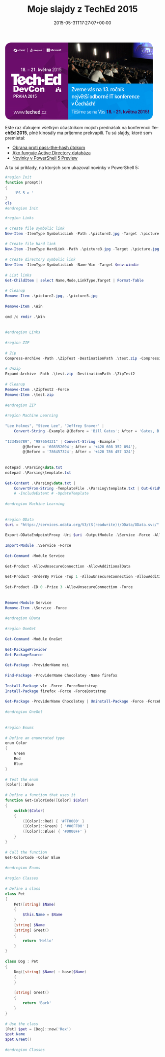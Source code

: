 ﻿---
ref: 3101
title: 'Moje slajdy z&nbsp;TechEd 2015'
date: '2015-05-31T17:27:07+00:00'
lang: sk
layout: post
image: /assets/images/cover/teched_2015.jpg
permalink: /sk/moje-slajdy-z-teched-2015/
tags:
    - 'Active Directory'
    - PowerShell
    - Prednášky
    - Security
---

![TechEd 2015 Slajd](../../assets/images/cover/teched_2015.jpg)

Ešte raz ďakujem všetkým účastníkom mojich prednášok na&nbsp;konferencii **TechEd 2015**, plné kinosály ma príjemne prekvapili. Tu sú slajdy, ktoré som premietal:

- [<i class="fas fa-file-pdf"></i>  Obrana proti pass-the-hash útokom](../../assets/documents/teched2015_pth.pdf)
- [<i class="fas fa-file-pdf"></i>  Ako funguje Active Directory databáza](../../assets/documents/teched2015_addb.pdf)
- [<i class="fas fa-file-pdf"></i>  Novinky v&nbsp;PowerShell 5 Preview](../../assets/documents/teched2015_ps5.pdf)

A tu sú príklady, na&nbsp;ktorých som ukazoval novinky v&nbsp;PowerShell 5:

```powershell
#region Init
function prompt()
{
    'PS 5 > '
}
cls
#endregion Init
```

<!--more-->

```powershell
#region Links

# Create file symbolic link
New-Item -ItemType SymbolicLink -Path .\picture2.jpg -Target .\picture.jpg

# Create file hard link
New-Item -ItemType HardLink -Path .\picture3.jpg -Target .\picture.jpg

# Create directory symbolic link
New-Item -ItemType SymbolicLink -Name Win -Target $env:windir

# List links
Get-ChildItem | select Name,Mode,LinkType,Target | Format-Table

# Cleanup
Remove-Item .\picture2.jpg, .\picture3.jpg

Remove-Item .\Win

cmd /c rmdir .\Win


#endregion Links

#region ZIP

# Zip
Compress-Archive -Path .\ZipTest -DestinationPath .\test.zip -CompressionLevel Optimal

# Unzip
Expand-Archive -Path .\test.zip -DestinationPath .\ZipTest2

# Cleanup
Remove-Item .\ZipTest2 -Force
Remove-Item .\test.zip

#endregion ZIP

#region Machine Learning

"Lee Holmes", "Steve Lee", "Jeffrey Snover" |
    Convert-String -Example @{Before = 'Bill Gates'; After = 'Gates, B.'}

"123456789", "987654321" | Convert-String -Example `
        @{Before = '608352094'; After = '+420 608 352 094'},
        @{Before = '786457324'; After = '+420 786 457 324'}


notepad .\Parsing\data.txt
notepad .\Parsing\template.txt

Get-Content .\Parsing\data.txt |
    ConvertFrom-String -TemplateFile .\Parsing\template.txt | Out-GridView
    # -IncludeExtent # -UpdateTemplate

#endregion Machine Learning


#region OData
$uri = "https://services.odata.org/V3/(S(readwrite))/OData/OData.svc/"

Export-ODataEndpointProxy -Uri $uri -OutputModule .\Service -Force -AllowUnSecureConnection -AllowClobber

Import-Module .\Service -Force

Get-Command -Module Service

Get-Product -AllowUnsecureConnection -AllowAdditionalData

Get-Product -OrderBy Price -Top 1 -AllowUnsecureConnection -AllowAdditionalData

Set-Product -ID 0 -Price 3 -AllowUnsecureConnection -Force


Remove-Module Service
Remove-Item .\Service -Force

#endregion OData

#region OneGet

Get-Command -Module OneGet

Get-PackageProvider
Get-PackageSource

Get-Package -ProviderName msi

Find-Package -ProviderName Chocolatey -Name firefox

Install-Package vlc -Force -ForceBootstrap
Install-Package firefox -Force -ForceBootstrap

Get-Package -ProviderName Chocolatey | Uninstall-Package -Force -ForceBootstrap

#endregion OneGet


#region Enums

# Define an enumerated type
enum Color
{
    Green
    Red
    Blue
}

# Test the enum
[Color]::Blue

# Define a function that uses it
function Get-ColorCode([Color] $Color)
{
    switch($Color)
    {
        ([Color]::Red) { '#FF0000' }
        ([Color]::Green) { '#00FF00' }
        ([Color]::Blue) { '#0000FF' }
    }
}

# Call the function
Get-ColorCode -Color Blue

#endregion Enums

#region Classes

# Define a class
class Pet
{
    Pet([string] $Name)
    {
        $this.Name = $Name
    }
    [string] $Name
    [string] Greet()
    {
        return 'Hello'
    }
}

class Dog : Pet
{
    Dog([string] $Name) : base($Name)
    {
    }
    
    [string] Greet()
    {
        return 'Bark'
    }
}

# Use the class
[Pet] $pet = [Dog]::new('Rex')
$pet.Name
$pet.Greet()

#endregion Classes
```
